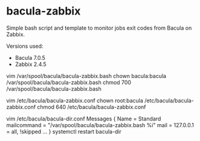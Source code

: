 # bacula-zabbix

Simple bash script and template to monitor jobs exit codes from Bacula on Zabbix.

Versions used:
- Bacula 7.0.5
- Zabbix 2.4.5

vim /var/spool/bacula/bacula-zabbix.bash
chown bacula:bacula /var/spool/bacula/bacula-zabbix.bash
chmod 700 /var/spool/bacula/bacula-zabbix.bash

vim /etc/bacula/bacula-zabbix.conf
chown root:bacula /etc/bacula/bacula-zabbix.conf
chmod 640 /etc/bacula/bacula-zabbix.conf

vim /etc/bacula/bacula-dir.conf
  Messages {
    Name = Standard
    mailcommand = "/var/spool/bacula/bacula-zabbix.bash %i"
    mail = 127.0.0.1 = all, !skipped
    ...
  }
systemctl restart bacula-dir
